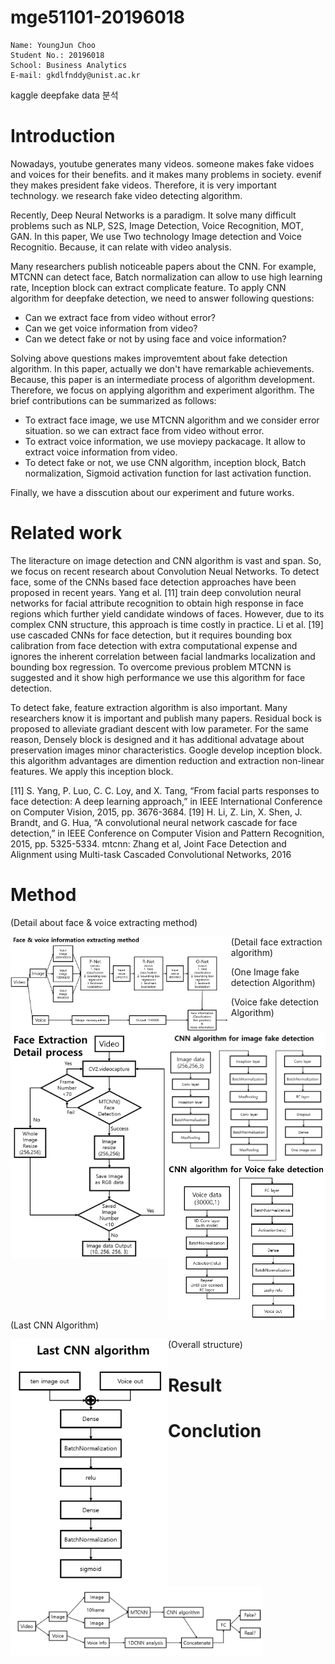# mge51101-20196018

```
Name: YoungJun Choo  
Student No.: 20196018  
School: Business Analytics  
E-mail: gkdlfnddy@unist.ac.kr  

```

kaggle deepfake data 분석 

# Introduction
Nowadays, youtube generates many videos. someone makes fake vidoes and voices for their benefits. and it makes many problems in society. evenif they makes president fake videos. Therefore, it is very important technology. we research fake video detecting algorithm.

Recently, Deep Neural Networks is a paradigm. It solve many difficult problems such as NLP, S2S, Image Detection, Voice Recognition, MOT, GAN. In this paper, We use Two technology Image detection and Voice Recognitio. Because, it can relate with video analysis.

Many researchers publish noticeable papers about the CNN. For example, MTCNN can detect face, Batch normalization can allow to use high learning rate, Inception block can extract complicate feature. To apply CNN algorithm for deepfake detection, we need to answer following questions:

- Can we extract face from video without error?
- Can we get voice information from video?
- Can we detect fake or not by using face and voice information?

Solving above questions makes improvemtent about fake detection algorithm. In this paper, actually we don't have remarkable achievements. Because, this paper is an intermediate process of algorithm development. Therefore, we focus on applying algorithm and experiment algorithm. The brief contributions can be summarized as follows:

- To extract face image, we use MTCNN algorithm and we consider error situation. so we can extract face from video without error.
- To extract voice information, we use moviepy packacage. It allow to extract voice information from video.
- To detect fake or not, we use CNN algorithm, inception block, Batch normalization, Sigmoid activation function for last activation function.

Finally, we have a disscution about our experiment and future works.

# Related work

The literacture on image detection and CNN algorithm is vast and span. So, we focus on recent research about Convolution Neual Networks. To detect face,  some of the CNNs based face detection approaches have been proposed in recent years. Yang et al. [11] train deep convolution neural networks for facial attribute recognition to obtain high response in face regions which  further yield candidate windows of faces. However, due to its complex CNN structure, this approach is time costly in practice. Li et al. [19] use cascaded CNNs for face detection, but it requires bounding box calibration from face detection with extra computational expense and ignores the inherent correlation between facial landmarks localization and bounding box regression. To overcome previous problem MTCNN is suggested and it show high performance we use this algorithm for face detection.

To detect fake, feature extraction algorithm is also important. Many researchers know it is important and publish many papers. Residual bock is proposed to alleviate gradiant descent with low parameter. For the same reason, Densely block is designed and it has additional advatage about preservation images minor characteristics. Google develop inception block. this algorithm advantages are dimention reduction and extraction non-linear features. We apply this inception block. 

[11] S. Yang, P. Luo, C. C. Loy, and X. Tang, “From facial parts responses to
face detection: A deep learning approach,” in IEEE International Conference on Computer Vision, 2015, pp. 3676-3684.
[19] H. Li, Z. Lin, X. Shen, J. Brandt, and G. Hua, “A convolutional neural
network cascade for face detection,” in IEEE Conference on Computer
Vision and Pattern Recognition, 2015, pp. 5325-5334.
mtcnn: Zhang et al, Joint Face Detection and Alignment using Multi-task Cascaded Convolutional Networks, 2016

# Method

(Detail about face & voice extracting method)

<img src="./image/extractingmethod.png" width="70%" height="70%" style="float:left">

(Detail face extraction algorithm)

<img src="./image/Faceextractiondetail.png" width="50%" height="50%" style="float:left">


(One Image fake detection Algorithm)

<img src="./image/oneimageAlgorithm.png" width="50%" height="50%" style="float:left">


(Voice fake detection Algorithm)

<img src="./image/VoiceCNNalgorithm.png" width="50%" height="50%" style="float:left">

(Last CNN Algorithm)

<img src="./image/lastCNNalgorithm.png" width="50%" height="50%" style="float:left">


(Overall structure)

<img src="./image/Video분석전체구조.png" width="80%" height="80%" style="float:left">


# Result

# Conclution


